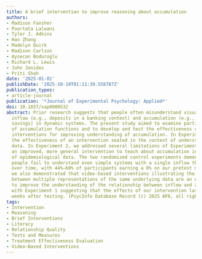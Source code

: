 ```yaml
---
title: A brief intervention to improve reasoning about accumulation
authors:
- Madison Fansher
- Poortata Lalwani
- Tyler J. Adkins
- Han Zhang
- Madelyn Quirk
- Madison Carlson
- Aysecan Boduroglu
- Richard L. Lewis
- John Jonides
- Priti Shah
date: '2025-01-01'
publishDate: '2025-10-10T01:11:39.558787Z'
publication_types:
- article-journal
publication: '*Journal of Experimental Psychology: Applied*'
doi: 10.1037/xap0000532
abstract: Prior research suggests that people often misunderstand visualizations of
  inflow (e.g., deposits in a banking context) and accumulation (e.g., cumulative
  savings) in dynamic systems. The present study aimed to examine participants’ understanding
  of accumulation functions and to develop and test the effectiveness of video-based
  interventions for improving understanding of accumulation. In Experiment 1, we tested
  the effectiveness of an intervention seated in the context of understanding COVID-19
  data. In Experiment 2, we addressed several limitations of Experiment 1 and developed
  an improved, more general intervention to teach about accumulation in contexts outside
  of epidemiological data. The two randomized control experiments demonstrated that
  people fail to understand even simple systems with a single inflow that accumulates
  over time, with 44%–60% of participants earning a 0% on our pretest measure. However,
  we also demonstrated that video-based interventions illustrating the relationship
  between multiple representations of the same underlying data are an effective way
  to improve the understanding of the relationship between inflow and accumulation,
  with Experiment 1 suggesting that the effects of our intervention lasted up to 6–7
  weeks after testing. (PsycInfo Database Record (c) 2025 APA, all rights reserved)
tags:
- Intervention
- Reasoning
- Brief Interventions
- Literacy
- Relationship Quality
- Tests and Measures
- Treatment Effectiveness Evaluation
- Video-Based Interventions
---
```


